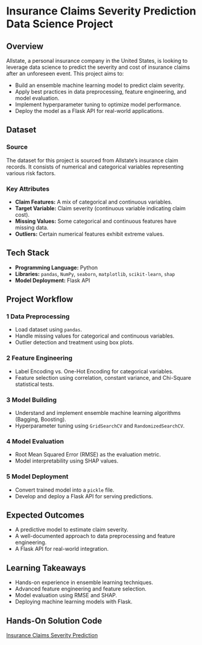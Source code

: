 # Insurance Claims Severity Prediction Data Science Project

## Overview
Allstate, a personal insurance company in the United States, is looking to leverage data science to predict the severity and cost of insurance claims after an unforeseen event. This project aims to:

- Build an ensemble machine learning model to predict claim severity.
- Apply best practices in data preprocessing, feature engineering, and model evaluation.
- Implement hyperparameter tuning to optimize model performance.
- Deploy the model as a Flask API for real-world applications.

## Dataset
### Source
The dataset for this project is sourced from Allstate’s insurance claim records. It consists of numerical and categorical variables representing various risk factors.

### Key Attributes
- **Claim Features:** A mix of categorical and continuous variables.
- **Target Variable:** Claim severity (continuous variable indicating claim cost).
- **Missing Values:** Some categorical and continuous features have missing data.
- **Outliers:** Certain numerical features exhibit extreme values.

## Tech Stack
- **Programming Language:** Python
- **Libraries:** `pandas`, `NumPy`, `seaborn`, `matplotlib`, `scikit-learn`, `shap`
- **Model Deployment:** Flask API

## Project Workflow
### 1️ Data Preprocessing
- Load dataset using `pandas`.
- Handle missing values for categorical and continuous variables.
- Outlier detection and treatment using box plots.

### 2️ Feature Engineering
- Label Encoding vs. One-Hot Encoding for categorical variables.
- Feature selection using correlation, constant variance, and Chi-Square statistical tests.

### 3️ Model Building
- Understand and implement ensemble machine learning algorithms (Bagging, Boosting).
- Hyperparameter tuning using `GridSearchCV` and `RandomizedSearchCV`.

### 4️ Model Evaluation
- Root Mean Squared Error (RMSE) as the evaluation metric.
- Model interpretability using SHAP values.

### 5️ Model Deployment
- Convert trained model into a `pickle` file.
- Develop and deploy a Flask API for serving predictions.

## Expected Outcomes
- A predictive model to estimate claim severity.
- A well-documented approach to data preprocessing and feature engineering.
- A Flask API for real-world integration.

## Learning Takeaways
- Hands-on experience in ensemble learning techniques.
- Advanced feature engineering and feature selection.
- Model evaluation using RMSE and SHAP.
- Deploying machine learning models with Flask.

## Hands-On Solution Code
[Insurance Claims Severity Prediction](https://www.projectpro.io/project-use-case/all-state-insurance-claims-severity-prediction)
